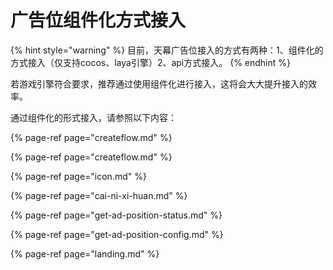 # 广告位组件化方式接入

{% hint style="warning" %}
目前，天幕广告位接入的方式有两种：1、组件化的方式接入（仅支持cocos、laya引擎）2、api方式接入。
{% endhint %}

若游戏引擎符合要求，推荐通过使用组件化进行接入，这将会大大提升接入的效率。

通过组件化的形式接入，请参照以下内容：

{% page-ref page="createflow.md" %}

{% page-ref page="createflow.md" %}

{% page-ref page="icon.md" %}

{% page-ref page="cai-ni-xi-huan.md" %}

{% page-ref page="get-ad-position-status.md" %}

{% page-ref page="get-ad-position-config.md" %}

{% page-ref page="landing.md" %}

